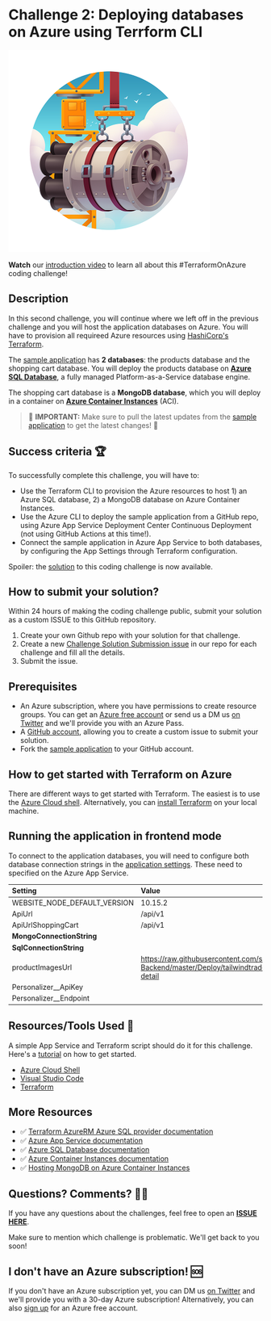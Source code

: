 # Challenge 2: Deploying databases on Azure using Terrform CLI

![Rocket Engine](../assets/Rocket-Engine-Building-400x400.png)

**Watch** our [introduction video](https://aka.ms/tfonazure/vid/day2) to learn all about this #TerraformOnAzure coding challenge!


## Description

In this second challenge, you will continue where we left off in the previous challenge and you will host the application databases on Azure. You will have to provision all requireed Azure resources using [HashiCorp's Terraform](https://www.terraform.io/).

The [sample application](https://github.com/Terraform-On-Azure-Workshop/AzureEats-Website) has **2 databases**: the products database and the shopping cart database. You will deploy the products database on [**Azure SQL Database**](https://docs.microsoft.com/en-us/azure/azure-sql/database/sql-database-paas-overview?ocid=aid3015373_ThankYou_DevComm&eventId=HashiConfTerraformonAzure_JK1-K2-hoArJ), a fully managed Platform-as-a-Service database engine. 

The shopping cart database is a **MongoDB database**, which you will deploy in a container on [**Azure Container Instances**](https://docs.microsoft.com/en-us/azure/container-instances/container-instances-overview?ocid=aid3015373_ThankYou_DevComm&eventId=HashiConfTerraformonAzure_JK1-K2-hoArJ) (ACI).

> 🔔 **IMPORTANT:** Make sure to pull the latest updates from the [sample application](https://github.com/Terraform-On-Azure-Workshop/AzureEats-Website) to get the latest changes! 🔔


## Success criteria 🏆

To successfully complete this challenge, you will have to:

* Use the Terraform CLI to provision the Azure resources to host 1) an Azure SQL database, 2) a MongoDB database on Azure Container Instances.
* Use the Azure CLI to deploy the sample application from a GitHub repo, using Azure App Service Deployment Center Continuous Deployment (not using GitHub Actions at this time!).
* Connect the sample application in Azure App Service to both databases, by configuring the App Settings through Terraform configuration.

Spoiler: the [solution](./Solution.md) to this coding challenge is now available.


## How to submit your solution?

Within 24 hours of making the coding challenge public, submit your solution as a custom ISSUE to this GitHub repository.

 1. Create your own Github repo with your solution for that challenge.
 2. Create a new [Challenge Solution Submission issue](https://github.com/Terraform-On-Azure-Workshop/terraform-azure-hashiconf2020/issues/new/choose) in our repo for each challenge and fill all the details.
 3. Submit the issue.


## Prerequisites

- An Azure subscription, where you have permissions to create resource groups. You can get an [Azure free account](https://azure.microsoft.com/en-us/free/) or send us a DM us [on Twitter](https://twitter.com/msdev_nl) and we'll provide you with an Azure Pass.
- A [GitHub account](https://github.com/), allowing you to create a custom issue to submit your solution. 
- Fork the [sample application](https://github.com/Terraform-On-Azure-Workshop/AzureEats-Website) to your GitHub account.

## How to get started with Terraform on Azure

There are different ways to get started with Terraform. The easiest is to use the [Azure Cloud shell](https://docs.microsoft.com/en-us/azure/developer/terraform/getting-started-cloud-shell?ocid=aid3015373_ThankYou_DevComm&eventId=HashiConfTerraformonAzure_JK1-K2-hoArJ). Alternatively, you can [install Terraform](https://learn.hashicorp.com/terraform/getting-started/install#install-terraform) on your local machine.

## Running the application in frontend mode

To connect to the application databases, you will need to configure both database connection strings in the [application settings](https://docs.microsoft.com/en-us/azure/app-service/configure-common?ocid=aid3015373_ThankYou_DevComm&eventId=HashiConfTerraformonAzure_JK1-K2-hoArJ). These need to specified on the Azure App Service.

| Setting | Value |
| :------ | :---- |
| WEBSITE_NODE_DEFAULT_VERSION | 10.15.2 |
| ApiUrl                       | /api/v1 |
| ApiUrlShoppingCart           | /api/v1 |
| **MongoConnectionString**    | <your MongoDB connection string> |
| **SqlConnectionString**      | <your Azure SQL connection string> |
| productImagesUrl             | https://raw.githubusercontent.com/suuus/TailwindTraders-Backend/master/Deploy/tailwindtraders-images/product-detail |
| Personalizer__ApiKey         |  |
| Personalizer__Endpoint       |  |


## Resources/Tools Used 🚀

A simple App Service and Terraform script should do it for this challenge. Here's a [tutorial](https://docs.microsoft.com/en-us/azure/developer/terraform/provision-infrastructure-using-azure-deployment-slots
) on how to get started.

* [Azure Cloud Shell](https://shell.azure.com?ocid=aid3015373_ThankYou_DevComm&eventId=HashiConfTerraformonAzure_JK1-K2-hoArJ)
* [Visual Studio Code](https://code.visualstudio.com?ocid=aid3015373_ThankYou_DevComm&eventId=HashiConfTerraformonAzure_JK1-K2-hoArJ)
* [Terraform](https://www.terraform.io/)

## More Resources

* ✅ [Terraform AzureRM Azure SQL provider documentation](https://www.terraform.io/docs/providers/azurerm/r/sql_database.html)
* ✅ [Azure App Service documentation](https://docs.microsoft.com/en-us/azure/app-service/app-service-web-get-started-dotnet?ocid=aid3015373_ThankYou_DevComm&eventId=HashiConfTerraformonAzure_JK1-K2-hoArJ)
* ✅ [Azure SQL Database documentation](https://docs.microsoft.com/en-us/azure/azure-sql/database/sql-database-paas-overview?ocid=aid3015373_ThankYou_DevComm&eventId=HashiConfTerraformonAzure_JK1-K2-hoArJ)
* ✅ [Azure Container Instances documentation](https://docs.microsoft.com/en-us/azure/container-instances/container-instances-overview?ocid=aid3015373_ThankYou_DevComm&eventId=HashiConfTerraformonAzure_JK1-K2-hoArJ)
* ✅ [Hosting MongoDB on Azure Container Instances](https://jussiroine.com/2019/02/an-adventure-in-containers-and-command-line-tools-running-mongodb-in-azure/)


## Questions? Comments? 🙋‍♀️

If you have any questions about the challenges, feel free to open an **[ISSUE HERE](https://github.com/Terraform-On-Azure-Workshop/terraform-azure-hashiconf2020/issues)**.

Make sure to mention which challenge is problematic. We'll get back to you soon!

## I don't have an Azure subscription! 🆘

If you don't have an Azure subscription yet, you can DM us [on Twitter](https://twitter.com/msdev_nl) and we'll provide you with a 30-day Azure subscription! Alternatively, you can also [sign up](https://azure.microsoft.com/en-us/free/?ocid=aid3015373_ThankYou_DevComm&eventId=HashiConfTerraformonAzure_JK1-K2-hoArJ) for an Azure free account.
